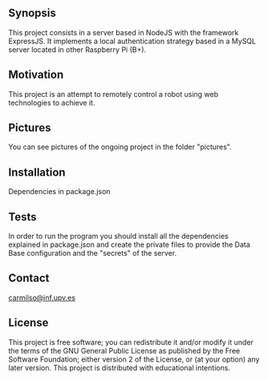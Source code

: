 ## Synopsis

This project consists in a server based in NodeJS with the framework ExpressJS. It implements a local authentication strategy based in a MySQL server located in other Raspberry Pi (B+).

## Motivation

This project is an attempt to remotely control a robot using web technologies to achieve it.

## Pictures

You can see pictures of the ongoing project in the folder "pictures".

## Installation

Dependencies in package.json

## Tests

In order to run the program you should install all the dependencies explained in package.json and create the private files to provide the Data Base configuration and the "secrets" of the server.

## Contact

<carmilso@inf.upv.es>

## License

This project is free software; you can redistribute it and/or modify it under the terms of the GNU General Public License as published by the Free Software Foundation; either version 2 of the License, or (at your option) any later version.
This project is distributed with educational intentions.
